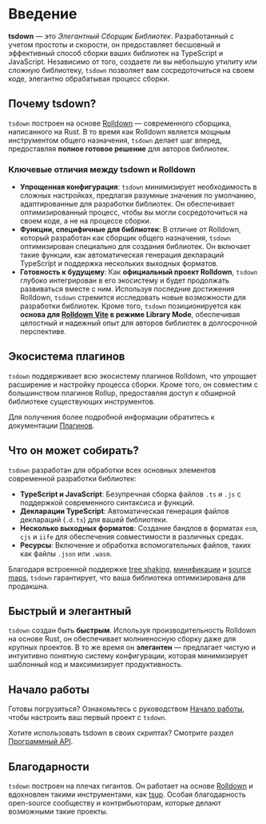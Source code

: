# Введение

**tsdown** — это _Элегантный Сборщик Библиотек_. Разработанный с учетом простоты и скорости, он предоставляет бесшовный и эффективный способ сборки ваших библиотек на TypeScript и JavaScript. Независимо от того, создаете ли вы небольшую утилиту или сложную библиотеку, `tsdown` позволяет вам сосредоточиться на своем коде, элегантно обрабатывая процесс сборки.

## Почему tsdown?

`tsdown` построен на основе [Rolldown](https://rolldown.rs/) — современного сборщика, написанного на Rust. В то время как Rolldown является мощным инструментом общего назначения, `tsdown` делает шаг вперед, предоставляя **полное готовое решение** для авторов библиотек.

### Ключевые отличия между tsdown и Rolldown

- **Упрощенная конфигурация**: `tsdown` минимизирует необходимость в сложных настройках, предлагая разумные значения по умолчанию, адаптированные для разработки библиотек. Он обеспечивает оптимизированный процесс, чтобы вы могли сосредоточиться на своем коде, а не на процессе сборки.
- **Функции, специфичные для библиотек**: В отличие от Rolldown, который разработан как сборщик общего назначения, `tsdown` оптимизирован специально для создания библиотек. Он включает такие функции, как автоматическая генерация деклараций TypeScript и поддержка нескольких выходных форматов.
- **Готовность к будущему**: Как **официальный проект Rolldown**, `tsdown` глубоко интегрирован в его экосистему и будет продолжать развиваться вместе с ним. Используя последние достижения Rolldown, `tsdown` стремится исследовать новые возможности для разработки библиотек. Кроме того, `tsdown` позиционируется как **основа для [Rolldown Vite](https://github.com/vitejs/rolldown-vite) в режиме Library Mode**, обеспечивая целостный и надежный опыт для авторов библиотек в долгосрочной перспективе.

## Экосистема плагинов

`tsdown` поддерживает всю экосистему плагинов Rolldown, что упрощает расширение и настройку процесса сборки. Кроме того, он совместим с большинством плагинов Rollup, предоставляя доступ к обширной библиотеке существующих инструментов. 

Для получения более подробной информации обратитесь к документации [Плагинов](../advanced/plugins.md).

## Что он может собирать?

`tsdown` разработан для обработки всех основных элементов современной разработки библиотек:

- **TypeScript и JavaScript**: Безупречная сборка файлов `.ts` и `.js` с поддержкой современного синтаксиса и функций.
- **Декларации TypeScript**: Автоматическая генерация файлов деклараций (`.d.ts`) для вашей библиотеки.
- **Несколько выходных форматов**: Создание бандлов в форматах `esm`, `cjs` и `iife` для обеспечения совместимости в различных средах.
- **Ресурсы**: Включение и обработка вспомогательных файлов, таких как файлы `.json` или `.wasm`. 

Благодаря встроенной поддержке [tree shaking](../options/tree-shaking.md), [минификации](../options/minification.md) и [source maps](../options/sourcemap.md), `tsdown` гарантирует, что ваша библиотека оптимизирована для продакшна.

## Быстрый и элегантный

`tsdown` создан быть **быстрым**. Используя производительность Rolldown на основе Rust, он обеспечивает молниеносную сборку даже для крупных проектов. В то же время он **элегантен** — предлагает чистую и интуитивно понятную систему конфигурации, которая минимизирует шаблонный код и максимизирует продуктивность.

## Начало работы

Готовы погрузиться? Ознакомьтесь с руководством [Начало работы](./getting-started.md), чтобы настроить ваш первый проект с `tsdown`.

Хотите использовать tsdown в своих скриптах? Смотрите раздел [Программный API](../advanced/programmatic-usage.md).

## Благодарности

`tsdown` построен на плечах гигантов. Он работает на основе [Rolldown](https://rolldown.rs/) и вдохновлен такими инструментами, как [tsup](https://github.com/egoist/tsup). Особая благодарность open-source сообществу и контрибьюторам, которые делают возможными такие проекты.
